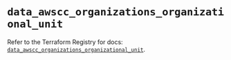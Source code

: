# `data_awscc_organizations_organizational_unit`

Refer to the Terraform Registry for docs: [`data_awscc_organizations_organizational_unit`](https://registry.terraform.io/providers/hashicorp/awscc/0.70.0/docs/data-sources/organizations_organizational_unit).
